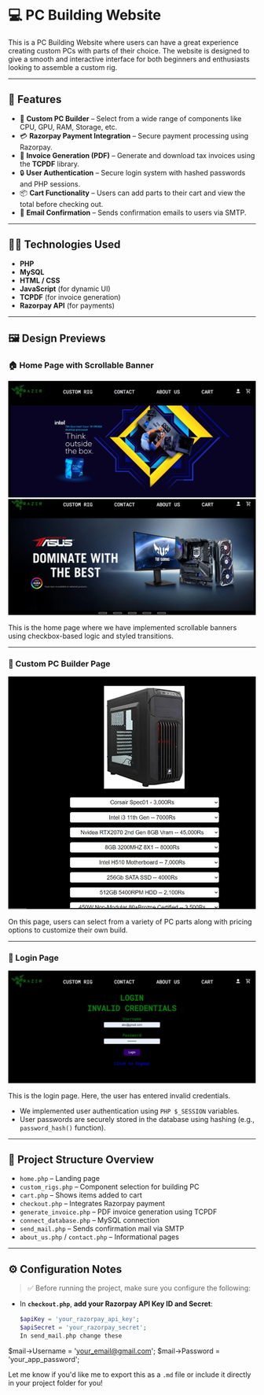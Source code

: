 # 💻 PC Building Website

This is a PC Building Website where users can have a great experience creating custom PCs with parts of their choice. The website is designed to give a smooth and interactive interface for both beginners and enthusiasts looking to assemble a custom rig.

---

## 🚀 Features

- 🧩 **Custom PC Builder** – Select from a wide range of components like CPU, GPU, RAM, Storage, etc.
- 💳 **Razorpay Payment Integration** – Secure payment processing using Razorpay.
- 🧾 **Invoice Generation (PDF)** – Generate and download tax invoices using the **TCPDF** library.
- 🔒 **User Authentication** – Secure login system with hashed passwords and PHP sessions.
- 📦 **Cart Functionality** – Users can add parts to their cart and view the total before checking out.
- 📧 **Email Confirmation** – Sends confirmation emails to users via SMTP.

---

## 🧑‍💻 Technologies Used

- **PHP**
- **MySQL**
- **HTML / CSS**
- **JavaScript** (for dynamic UI)
- **TCPDF** (for invoice generation)
- **Razorpay API** (for payments)

---

## 🖼️ Design Previews

### 🏠 Home Page with Scrollable Banner
![Index Preview 1](./design/Index1.JPG)
![Index Preview 2](./design/Index2.JPG)

This is the home page where we have implemented scrollable banners using checkbox-based logic and styled transitions.

---

### 🔧 Custom PC Builder Page
![Options Preview](./design/options.JPG)

On this page, users can select from a variety of PC parts along with pricing options to customize their own build.

---

### 🔐 Login Page
![Login Preview](./design/login.JPG)

This is the login page. Here, the user has entered invalid credentials.

- We implemented user authentication using `PHP $_SESSION` variables.
- User passwords are securely stored in the database using hashing (e.g., `password_hash()` function).

---

## 📁 Project Structure Overview

- `home.php` – Landing page
- `custom_rigs.php` – Component selection for building PC
- `cart.php` – Shows items added to cart
- `checkout.php` – Integrates Razorpay payment
- `generate_invoice.php` – PDF invoice generation using TCPDF
- `connect_database.php` – MySQL connection
- `send_mail.php` – Sends confirmation mail via SMTP
- `about_us.php` / `contact.php` – Informational pages

---

## ⚙️ Configuration Notes

> ✅ Before running the project, make sure you configure the following:

- In **`checkout.php`**, **add your Razorpay API Key ID and Secret**:
  ```php
  $apiKey = 'your_razorpay_api_key';
  $apiSecret = 'your_razorpay_secret';
  In send_mail.php change these
$mail->Username = 'your_email@gmail.com';
$mail->Password = 'your_app_password';



Let me know if you'd like me to export this as a `.md` file or include it directly in your project folder for you!

